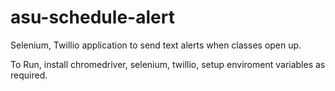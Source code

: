 # asu-schedule-alert
Selenium, Twillio application to send text alerts when classes open up.

To Run, install chromedriver, selenium, twillio, setup enviroment variables as required.

